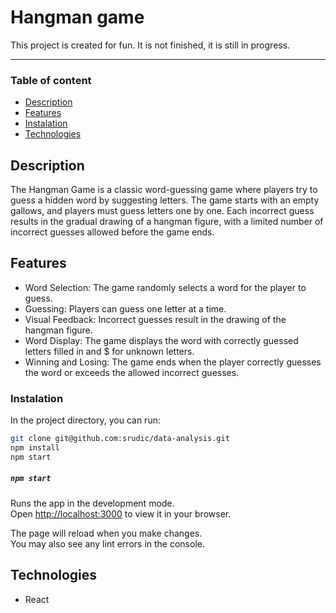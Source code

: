 # Hangman game

This project is created for fun. It is not finished, it is still in progress.

---

### Table of content

- [Description](#item-one)
- [Features](#item-two)
- [Instalation](#item-three)
- [Technologies](#item-four)

<a id="item-one"></a>

## Description

The Hangman Game is a classic word-guessing game where players try to guess a hidden word by suggesting letters. The game starts with an empty gallows, and players must guess letters one by one. Each incorrect guess results in the gradual drawing of a hangman figure, with a limited number of incorrect guesses allowed before the game ends.

<a id="item-two"></a>

## Features

- Word Selection: The game randomly selects a word for the player to guess.
- Guessing: Players can guess one letter at a time.
- Visual Feedback: Incorrect guesses result in the drawing of the hangman figure.
- Word Display: The game displays the word with correctly guessed letters filled in and $ for unknown letters.
- Winning and Losing: The game ends when the player correctly guesses the word or exceeds the allowed incorrect guesses.

<a id="item-three"></a>

### Instalation

In the project directory, you can run:

```bash
git clone git@github.com:srudic/data-analysis.git
npm install
npm start
```

##### `npm start`

Runs the app in the development mode.\
Open [http://localhost:3000](http://localhost:3000) to view it in your browser.

The page will reload when you make changes.\
You may also see any lint errors in the console.

<a id="item-four"></a>

## Technologies

- React
